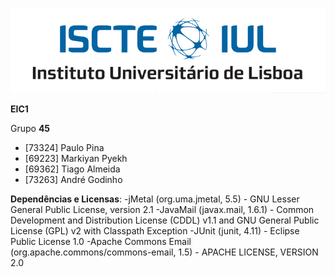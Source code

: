![alt text](/Logo.jpg)


**EIC1**

Grupo **45**

- [73324] Paulo Pina
- [69223] Markiyan Pyekh 
- [69362] Tiago Almeida 
- [73263] André Godinho

**Dependências e Licensas**:
-jMetal (org.uma.jmetal, 5.5) - GNU Lesser General Public License, version 2.1
-JavaMail (javax.mail, 1.6.1) -  Common Development and Distribution License (CDDL) v1.1 and GNU General Public License (GPL) v2 with Classpath Exception
-JUnit (junit, 4.11) - Eclipse Public License 1.0
-Apache Commons Email (org.apache.commons/commons-email, 1.5) - APACHE LICENSE, VERSION 2.0 
